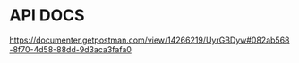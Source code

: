 # API DOCS

https://documenter.getpostman.com/view/14266219/UyrGBDyw#082ab568-8f70-4d58-88dd-9d3aca3fafa0
